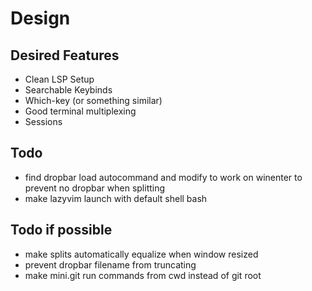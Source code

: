 # Design

## Desired Features

- Clean LSP Setup
- Searchable Keybinds
- Which-key (or something similar)
- Good terminal multiplexing
- Sessions

## Todo

- find dropbar load autocommand and modify to work on winenter to prevent no dropbar when splitting
- make lazyvim launch with default shell bash

## Todo if possible
- make splits automatically equalize when window resized
- prevent dropbar filename from truncating
- make mini.git run commands from cwd instead of git root

